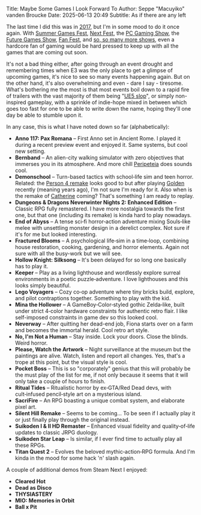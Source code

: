 Title: Maybe Some Games I Look Forward To
Author: Seppe "Macuyiko" vanden Broucke
Date: 2025-06-13 20:49
Subtitle: As if there are any left

The last time I did this was in [2017](/post/2017/some-games-to-look-forward-to-in-2017.html), but I'm in some mood to do it once again. With [Summer Games Fest](https://www.summergamefest.com/), [Next Fest](https://store.steampowered.com/sale/nextfest), the [PC Gaming Show](https://www.pcgamingshow.com/), the [Future Games Show](https://www.futuregamesshow.com/), [Fan Fest](https://www.ign.com/events/fanfest), and [so, so many more shows](https://www.gamespot.com/articles/summer-game-conference-schedule-2025/1100-6531627/), even a hardcore fan of gaming would be hard pressed to keep up with all the games that are coming out soon.

It's not a bad thing either, after going through an event drought and remembering times when E3 was the only place to get a glimpse of upcoming games, it's nice to see so many events happening again. But on the other hand, it's also overwhelming and even - dare I say - tiresome. What's bothering me the most is that most events boil down to a rapid fire of trailers with the vast majority of them being "[UE5 slop](https://x.com/MichaelDoesLife/status/1912145802673238028)", or simply non-inspired gameplay, with a sprinkle of indie-hope mixed in between which goes too fast for one to be able to write down the name, hoping they'll one day be able to stumble upon it.

In any case, this is what I have noted down so far (alphabetically):

- **Anno 117: Pax Romana** – First Anno set in Ancient Rome. I played it during a recent preview event and enjoyed it. Same systems, but cool new setting.
- **Bernband** – An alien-city walking simulator with zero objectives that immerses you in its atmosphere. And more chill [Peripeteia](https://store.steampowered.com/app/1437760/Peripeteia/) does sounds cool.
- **Demonschool** – Turn-based tactics with school‑life sim and teen horror. Related: the [Person 4 remake](https://gamerant.com/persona-4-remake-revival-confirmed-original-p4g/) looks good to but after playing [Golden](https://store.steampowered.com/app/1113000/Persona_4_Golden/) recently (meaning years ago), I'm not sure I'm ready for it. Also when is the remake of [Catherine](https://screenrant.com/catherine-replay-atlus-game-op-ed/) coming? That's something I am ready to replay.
- **Dungeons & Dragons Neverwinter Nights 2: Enhanced Edition** – Classic RPG fully remastered. I have more nostalgia towards the first one, but that one (including its remake) is kinda hard to play nowadays.
- **End of Abyss** – A tense sci‑fi horror‑action adventure mixing Souls‑like melee with unsettling monster design in a derelict complex. Not sure if it's for me but looked interesting.
- **Fractured Blooms** – A psychological life‑sim in a time‑loop, combining house restoration, cooking, gardening, and horror elements. Again not sure with all the busy-work but we will see.
- **Hollow Knight: Silksong** – It's been delayed for so long one basically has to play it.
- **Keeper** – Play as a living lighthouse and wordlessly explore surreal environments in a poetic puzzle‑adventure. I love lighthouses and this looks simply beautiful.
- **Lego Voyagers** – Cozy co‑op adventure where tiny bricks build, explore, and pilot contraptions together. Something to play with the kid.
- **Mina the Hollower** – A GameBoy‑Color‑styled gothic Zelda‑like, built under strict 4‑color hardware constraints for authentic retro flair. I like self-imposed constraints in game dev so this looked cool.
- **Neverway** – After quitting her dead-end job, Fiona starts over on a farm and becomes the immortal herald. Cool retro art style.
- **No, I'm Not a Human** – Stay inside. Lock your doors. Close the blinds. Weird horror.
- **Please, Watch the Artwork** – Night surveillance at the museum but the paintings are alive. Watch, listen and report all changes. Yes, that's a trope at this point, but the visual style is cool.
- **Pocket Boss** – This is so "corporately" genius that this will probably be the must play of the list for me, if not only because it seems that it will only take a couple of hours to finish.
- **Ritual Tides** – Ritualistic horror by ex‑GTA/Red Dead devs, with cult‑infused pencil‑style art on a mysterious island.
- **SacriFire** – An RPG boasting a unique combat system, and elaborate pixel art.
- **Silent Hill Remake** – Seems to be coming... To be seen if I actually play it or just finally play through the original instead.
- **Suikoden I & II HD Remaster** – Enhanced visual fidelity and quality‑of‑life updates to classic JRPG duology.
- **Suikoden Star Leap** – Is similar, if I ever find time to actually play all these RPGs.
- **Titan Quest 2** – Evolves the beloved mythic‑action‑RPG formula. And I'm kinda in the mood for some hack 'n' slash again.

A couple of additional demos from Steam Next I enjoyed:

- **Cleared Hot**
- **Dead as Disco**
- **THYSIASTERY**
- **MIO: Memories in Orbit**
- **Ball x Pit**
